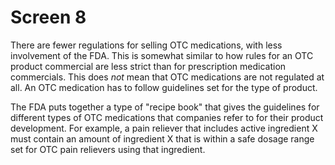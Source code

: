 # Screen 8

There are fewer regulations for selling OTC medications, with less involvement of the FDA. This is somewhat similar to how rules for an OTC product commercial are less strict than for prescription medication commercials. This does _not_ mean that OTC medications are not regulated at all. An OTC medication has to follow guidelines set for the type of product. 

The FDA puts together a type of "recipe book" that gives the guidelines for different types of OTC medications that companies refer to for their product development. For example, a pain reliever that includes active ingredient X must contain an amount of ingredient X that is within a safe dosage range set for OTC pain relievers using that ingredient.